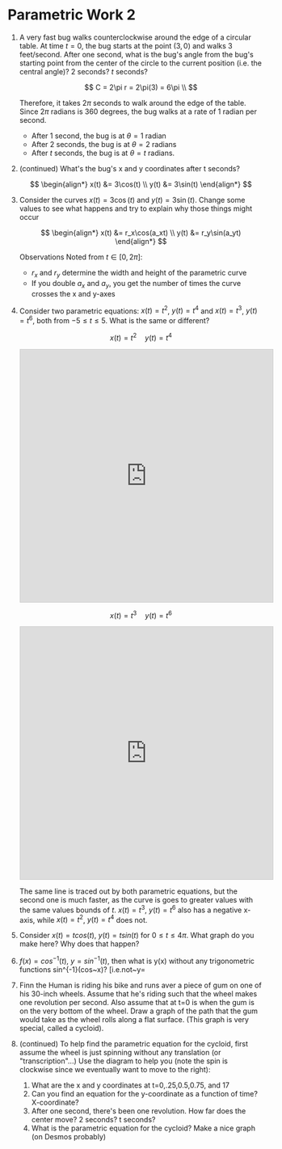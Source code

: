 # Parametric Work 2

1. A very fast bug walks counterclockwise around the edge of a circular table. At time $t = 0$, the bug starts at the point $(3,0)$ and walks 3 feet/second. After one second, what is the bug's angle from the bug's starting point from the center of the circle to the current position (i.e. the central angle)? 2 seconds? $t$ seconds?

    $$
    C = 2\pi r = 2\pi(3) = 6\pi \\
    $$

    Therefore, it takes $2 \pi$ seconds to walk around the edge of the table. Since $2 \pi$ radians is 360 degrees, the bug walks at a rate of 1 radian per second.

    - After 1 second, the bug is at $\theta = 1$ radian
    - After 2 seconds, the bug is at $\theta = 2$ radians
    - After $t$ seconds, the bug is at $\theta = t$ radians.

2. (continued) What's the bug's x and y coordinates after t seconds?

    $$
    \begin{align*}
    x(t) &= 3\cos(t) \\
    y(t) &= 3\sin(t)
    \end{align*}
    $$

3. Consider the curves $x(t) = 3\cos(t)$ and $y(t) = 3\sin(t)$. Change some values to see what happens and try to explain why those things might occur

    $$
    \begin{align*}
    x(t) &= r_x\cos(a_xt) \\
    y(t) &= r_y\sin(a_yt)
    \end{align*}
    $$

    Observations Noted from $t \in [0, 2\pi]$:

    - $r_x$ and $r_y$ determine the width and height of the parametric curve
    - If you double $a_x$ and $a_y$, you get the number of times the curve crosses the x and y-axes

4. Consider two parametric equations: $x(t) = t^2$, $y(t) = t^4$ and $x(t) = t^3$, $y(t) = t^6$, both from $-5 \leq t \leq 5$. What is the same or different?

    $$x(t) = t^2 \quad y(t) = t^4$$

    <iframe src="https://www.desmos.com/calculator/vjgjvcagay?embed" width="500" height="500" style="border: 1px solid #ccc" frameborder=0></iframe>

    $$ x(t) = t^3 \quad y(t) = t^6 $$

    <iframe src="https://www.desmos.com/calculator/fyfb04uaaa?embed" width="500" height="500" style="border: 1px solid #ccc" frameborder=0></iframe>

    The same line is traced out by both parametric equations, but the second one is much faster, as the curve is goes to greater values with the same values bounds of $t$. $x(t) = t^3$, $y(t) = t^6$ also has a negative x-axis, while $x(t) = t^2$, $y(t) = t^4$ does not.

5. Consider $x(t)=tcos(t)$, $y(t)=tsin(t)$ for $0 \le t \le 4 \pi$. What graph do you make here? Why does that happen?

6. $f(x)=cos^{-1}(t)$, $y=sin^{-1}(t)$, then what is y(x) without any trigonometric functions sin^{-1}(cos~x)? [i.e.not~y=

7. Finn the Human is riding his bike and runs aver a piece of gum on one of his 30-inch wheels. Assume that he's riding such that the wheel makes one revolution per second. Also assume that at t=0 is when the gum is on the very bottom of the wheel. Draw a graph of the path that the gum would take as the wheel rolls along a flat surface. (This graph is very special, called a cycloid).

8. (continued) To help find the parametric equation for the cycloid, first assume the wheel is just spinning without any translation (or "transcription"...) Use the diagram to help you (note the spin is clockwise since we eventually want to move to the right):

    1. What are the x and y coordinates at t=0,.25,0.5,0.75, and 17
    2. Can you find an equation for the y-coordinate as a function of time? X-coordinate?
    3. After one second, there's been one revolution. How far does the center move? 2 seconds? t seconds?
    4. What is the parametric equation for the cycloid? Make a nice graph (on Desmos probably)
